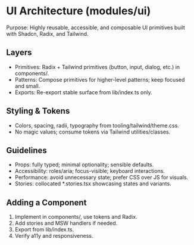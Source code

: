 # UI Architecture (modules/ui)

Purpose: Highly reusable, accessible, and composable UI primitives built with Shadcn, Radix, and Tailwind.

## Layers
- Primitives: Radix + Tailwind primitives (button, input, dialog, etc.) in components/.
- Patterns: Compose primitives for higher-level patterns; keep focused and small.
- Exports: Re-export stable surface from lib/index.ts only.

## Styling & Tokens
- Colors, spacing, radii, typography from tooling/tailwind/theme.css.
- No magic values; consume tokens via Tailwind utilities/classes.

## Guidelines
- Props: fully typed; minimal optionality; sensible defaults.
- Accessibility: roles/aria; focus-visible; keyboard interactions.
- Performance: avoid unnecessary state; prefer CSS over JS for visuals.
- Stories: collocated *.stories.tsx showcasing states and variants.

## Adding a Component
1) Implement in components/, use tokens and Radix.
2) Add stories and MSW handlers if needed.
3) Export from lib/index.ts.
4) Verify a11y and responsiveness.
